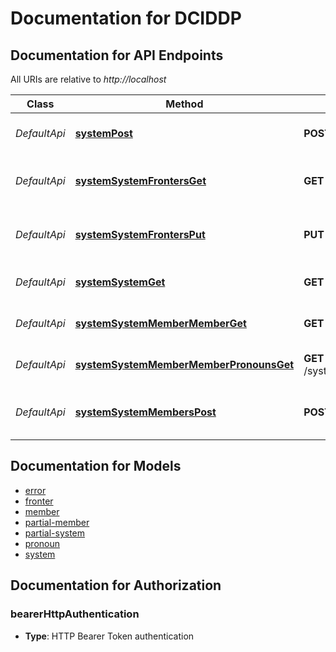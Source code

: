 # Documentation for DCIDDP

<a name="documentation-for-api-endpoints"></a>
## Documentation for API Endpoints

All URIs are relative to *http://localhost*

| Class | Method | HTTP request | Description |
|------------ | ------------- | ------------- | -------------|
| *DefaultApi* | [**systemPost**](Apis/DefaultApi.md#systempost) | **POST** /system | Create a new plural system |
*DefaultApi* | [**systemSystemFrontersGet**](Apis/DefaultApi.md#systemsystemfrontersget) | **GET** /system/{system}/fronters | Retrieves the current fronters' API paths |
*DefaultApi* | [**systemSystemFrontersPut**](Apis/DefaultApi.md#systemsystemfrontersput) | **PUT** /system/{system}/fronters | Set the fronter of a plural system |
*DefaultApi* | [**systemSystemGet**](Apis/DefaultApi.md#systemsystemget) | **GET** /system/{system} | Get plural system information |
*DefaultApi* | [**systemSystemMemberMemberGet**](Apis/DefaultApi.md#systemsystemmembermemberget) | **GET** /system/{system}/member/{member} | Get member information |
*DefaultApi* | [**systemSystemMemberMemberPronounsGet**](Apis/DefaultApi.md#systemsystemmembermemberpronounsget) | **GET** /system/{system}/member/{member}/pronouns | Get member pronouns |
*DefaultApi* | [**systemSystemMembersPost**](Apis/DefaultApi.md#systemsystemmemberspost) | **POST** /system/{system}/members | Add a new member to a plural system |


<a name="documentation-for-models"></a>
## Documentation for Models

 - [error](./Models/error.md)
 - [fronter](./Models/fronter.md)
 - [member](./Models/member.md)
 - [partial-member](./Models/partial-member.md)
 - [partial-system](./Models/partial-system.md)
 - [pronoun](./Models/pronoun.md)
 - [system](./Models/system.md)


<a name="documentation-for-authorization"></a>
## Documentation for Authorization

<a name="bearerHttpAuthentication"></a>
### bearerHttpAuthentication

- **Type**: HTTP Bearer Token authentication

